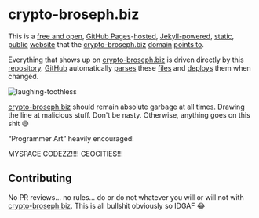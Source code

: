 # crypto-broseph.biz
This is a [free and open](https://en.wikipedia.org/wiki/Unlicense), [GitHub Pages](https://pages.github.com/)-[hosted](https://en.wikipedia.org/wiki/Web_hosting_service), [Jekyll-powered](https://jekyllrb.com/), [static](https://en.wikipedia.org/wiki/Static_site_generator), [public](https://en.wikipedia.org/wiki/Public) [website](https://en.wikipedia.org/wiki/Website) that the [crypto-broseph.biz](https://crypto-broseph.biz) [domain](https://en.wikipedia.org/wiki/Domain_name) [points to](https://www.cloudflare.com/).

Everything that shows up on [crypto-broseph.biz](https://crypto-broseph.biz) is driven directly by this [repository](https://en.wikipedia.org/wiki/Repository_(version_control)). [GitHub](https://github.com/) automatically [parses](https://en.wikipedia.org/wiki/Parsing) these [files](https://en.wikipedia.org/wiki/Computer_file) and [deploys](https://github.com/aaronsarnat/crypto-broseph.biz/actions) them when changed.

![laughing-toothless](https://github.com/aaronsarnat/crypto-broseph.biz/assets/8367927/7267301c-a865-4ce9-8ffd-f327c6bbcf03)

[crypto-broseph.biz](https://crypto-broseph.biz) should remain absolute garbage at all times. Drawing the line at malicious stuff. Don't be nasty. Otherwise, anything goes on this shit :sweat_smile:

“Programmer Art” heavily encouraged!

MYSPACE CODEZZ!!!! GEOCITIES!!!

## Contributing

No PR reviews… no rules… do or do not whatever you will or will not with [crypto-broseph.biz](https://crypto-broseph.biz). This is all bullshit obviously so IDGAF 😂
